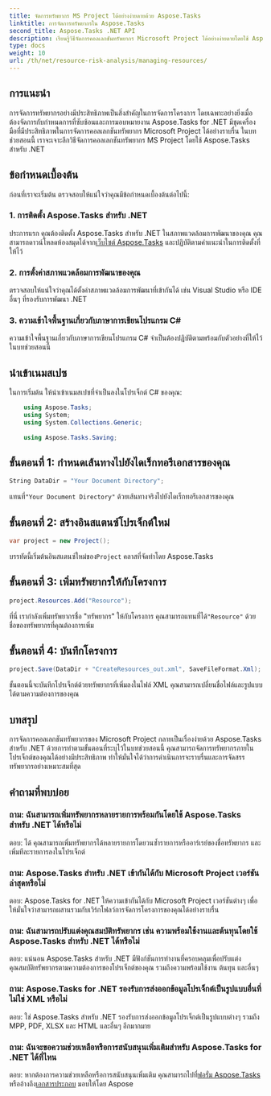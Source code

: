 ```yaml
---
title: จัดการทรัพยากร MS Project ได้อย่างง่ายดายด้วย Aspose.Tasks
linktitle: การจัดการทรัพยากรใน Aspose.Tasks
second_title: Aspose.Tasks .NET API
description: เรียนรู้วิธีจัดการคอลเลกชันทรัพยากร Microsoft Project ได้อย่างง่ายดายโดยใช้ Aspose.Tasks สำหรับ .NET เพิ่มประสิทธิภาพการทำงานและปรับปรุงเวิร์กโฟลว์ของโครงการ
type: docs
weight: 10
url: /th/net/resource-risk-analysis/managing-resources/
---
```

## การแนะนำ
การจัดการทรัพยากรอย่างมีประสิทธิภาพเป็นสิ่งสำคัญในการจัดการโครงการ โดยเฉพาะอย่างยิ่งเมื่อต้องจัดการกับกำหนดการที่ซับซ้อนและการมอบหมายงาน Aspose.Tasks for .NET มีชุดเครื่องมือที่มีประสิทธิภาพในการจัดการคอลเลกชันทรัพยากร Microsoft Project ได้อย่างราบรื่น ในบทช่วยสอนนี้ เราจะเจาะลึกวิธีจัดการคอลเลกชันทรัพยากร MS Project โดยใช้ Aspose.Tasks สำหรับ .NET
## ข้อกำหนดเบื้องต้น
ก่อนที่เราจะเริ่มต้น ตรวจสอบให้แน่ใจว่าคุณมีข้อกำหนดเบื้องต้นต่อไปนี้:
### 1. การติดตั้ง Aspose.Tasks สำหรับ .NET
 ประการแรก คุณต้องติดตั้ง Aspose.Tasks สำหรับ .NET ในสภาพแวดล้อมการพัฒนาของคุณ คุณสามารถดาวน์โหลดห้องสมุดได้จาก[เว็บไซต์ Aspose.Tasks](https://releases.aspose.com/tasks/net/) และปฏิบัติตามคำแนะนำในการติดตั้งที่ให้ไว้
### 2. การตั้งค่าสภาพแวดล้อมการพัฒนาของคุณ
ตรวจสอบให้แน่ใจว่าคุณได้ตั้งค่าสภาพแวดล้อมการพัฒนาที่เข้ากันได้ เช่น Visual Studio หรือ IDE อื่นๆ ที่รองรับการพัฒนา .NET
### 3. ความเข้าใจพื้นฐานเกี่ยวกับภาษาการเขียนโปรแกรม C#
ความเข้าใจพื้นฐานเกี่ยวกับภาษาการเขียนโปรแกรม C# จำเป็นต้องปฏิบัติตามพร้อมกับตัวอย่างที่ให้ไว้ในบทช่วยสอนนี้

## นำเข้าเนมสเปซ
ในการเริ่มต้น ให้นำเข้าเนมสเปซที่จำเป็นลงในโปรเจ็กต์ C# ของคุณ:
```csharp
    using Aspose.Tasks;
    using System;
    using System.Collections.Generic;
    
    using Aspose.Tasks.Saving;
```

## ขั้นตอนที่ 1: กำหนดเส้นทางไปยังไดเร็กทอรีเอกสารของคุณ
```csharp
String DataDir = "Your Document Directory";
```
 แทนที่`"Your Document Directory"` ด้วยเส้นทางจริงไปยังไดเร็กทอรีเอกสารของคุณ
## ขั้นตอนที่ 2: สร้างอินสแตนซ์โปรเจ็กต์ใหม่
```csharp
var project = new Project();
```
 บรรทัดนี้เริ่มต้นอินสแตนซ์ใหม่ของ`Project` คลาสที่จัดทำโดย Aspose.Tasks
## ขั้นตอนที่ 3: เพิ่มทรัพยากรให้กับโครงการ
```csharp
project.Resources.Add("Resource");
```
 ที่นี่ เรากำลังเพิ่มทรัพยากรชื่อ "ทรัพยากร" ให้กับโครงการ คุณสามารถแทนที่ได้`"Resource"` ด้วยชื่อของทรัพยากรที่คุณต้องการเพิ่ม
## ขั้นตอนที่ 4: บันทึกโครงการ
```csharp
project.Save(DataDir + "CreateResources_out.xml", SaveFileFormat.Xml);
```
ขั้นตอนนี้จะบันทึกโปรเจ็กต์ด้วยทรัพยากรที่เพิ่มลงในไฟล์ XML คุณสามารถเปลี่ยนชื่อไฟล์และรูปแบบได้ตามความต้องการของคุณ

## บทสรุป
การจัดการคอลเลกชันทรัพยากรของ Microsoft Project กลายเป็นเรื่องง่ายด้วย Aspose.Tasks สำหรับ .NET ด้วยการทำตามขั้นตอนที่ระบุไว้ในบทช่วยสอนนี้ คุณสามารถจัดการทรัพยากรภายในโปรเจ็กต์ของคุณได้อย่างมีประสิทธิภาพ ทำให้มั่นใจได้ว่าการดำเนินการจะราบรื่นและการจัดสรรทรัพยากรอย่างเหมาะสมที่สุด
## คำถามที่พบบ่อย
### ถาม: ฉันสามารถเพิ่มทรัพยากรหลายรายการพร้อมกันโดยใช้ Aspose.Tasks สำหรับ .NET ได้หรือไม่
ตอบ: ได้ คุณสามารถเพิ่มทรัพยากรได้หลายรายการโดยวนซ้ำรายการหรืออาร์เรย์ของชื่อทรัพยากร และเพิ่มทีละรายการลงในโปรเจ็กต์
### ถาม: Aspose.Tasks สำหรับ .NET เข้ากันได้กับ Microsoft Project เวอร์ชันล่าสุดหรือไม่
ตอบ: Aspose.Tasks for .NET ให้ความเข้ากันได้กับ Microsoft Project เวอร์ชันต่างๆ เพื่อให้มั่นใจว่าสามารถผสานรวมกับเวิร์กโฟลว์การจัดการโครงการของคุณได้อย่างราบรื่น
### ถาม: ฉันสามารถปรับแต่งคุณสมบัติทรัพยากร เช่น ความพร้อมใช้งานและต้นทุนโดยใช้ Aspose.Tasks สำหรับ .NET ได้หรือไม่
ตอบ: แน่นอน Aspose.Tasks สำหรับ .NET มีฟังก์ชันการทำงานที่ครอบคลุมเพื่อปรับแต่งคุณสมบัติทรัพยากรตามความต้องการของโปรเจ็กต์ของคุณ รวมถึงความพร้อมใช้งาน ต้นทุน และอื่นๆ
### ถาม: Aspose.Tasks for .NET รองรับการส่งออกข้อมูลโปรเจ็กต์เป็นรูปแบบอื่นที่ไม่ใช่ XML หรือไม่
ตอบ: ใช่ Aspose.Tasks สำหรับ .NET รองรับการส่งออกข้อมูลโปรเจ็กต์เป็นรูปแบบต่างๆ รวมถึง MPP, PDF, XLSX และ HTML และอื่นๆ อีกมากมาย
### ถาม: ฉันจะขอความช่วยเหลือหรือการสนับสนุนเพิ่มเติมสำหรับ Aspose.Tasks for .NET ได้ที่ไหน
 ตอบ: หากต้องการความช่วยเหลือหรือการสนับสนุนเพิ่มเติม คุณสามารถไปที่[ฟอรั่ม Aspose.Tasks](https://forum.aspose.com/c/tasks/15) หรืออ้างถึง[เอกสารประกอบ](https://reference.aspose.com/tasks/net/) มอบให้โดย Aspose